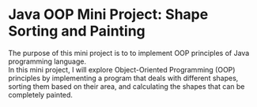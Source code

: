 <!DOCTYPE html>
<html>

<head>
  <h1>Java OOP Mini Project: Shape Sorting and Painting</h1>
</head>

<body>
  
  <p>The purpose of this mini project is to to implement OOP principles of Java programming language.<br>
     In this mini project, I will explore Object-Oriented Programming (OOP) principles by implementing a program that deals with different shapes, sorting them based on their area, and calculating the shapes that can be completely painted. <br></p>
     
</body>

</html>
